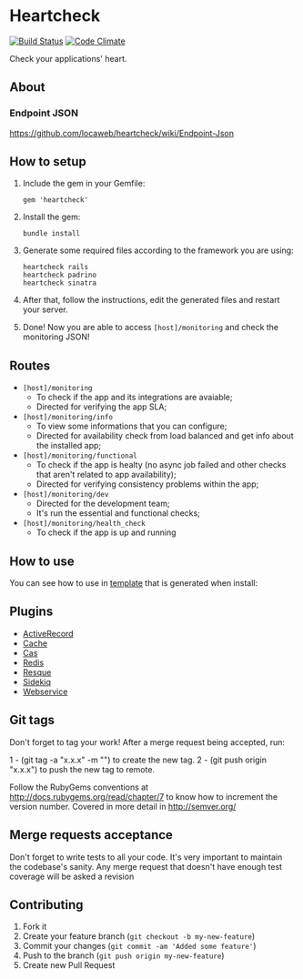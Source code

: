 Heartcheck
==============

[![Build Status](https://travis-ci.org/locaweb/heartcheck.svg)](https://travis-ci.org/locaweb/heartcheck)
[![Code Climate](https://codeclimate.com/github/locaweb/heartcheck/badges/gpa.svg)](https://codeclimate.com/github/locaweb/heartcheck)

Check your applications' heart.

About
-----

### Endpoint JSON 
https://github.com/locaweb/heartcheck/wiki/Endpoint-Json

## How to setup

1. Include the gem in your Gemfile:

    ```
    gem 'heartcheck'
    ```

2. Install the gem:

    ```
    bundle install
    ```

3. Generate some required files according to the framework you are using:

    ```
    heartcheck rails
    heartcheck padrino
    heartcheck sinatra
    ```

4. After that, follow the instructions, edit the generated files and restart your server.

5. Done! Now you are able to access `[host]/monitoring` and check the monitoring JSON!

## Routes
* `[host]/monitoring`
    * To check if the app and its integrations are avaiable;
    * Directed for verifying the app SLA;
* `[host]/monitoring/info`
    * To view some informations that you can configure;
    * Directed for availability check from load balanced and get info about the installed app;
* `[host]/monitoring/functional`
    * To check if the app is healty (no async job failed and other checks that aren't related to app availability);
    * Directed for verifying consistency problems within the app;
* `[host]/monitoring/dev`
    * Directed for the development team;
    * It's run the essential and functional checks;
* `[host]/monitoring/health_check`
    * To check if the app is up and running

## How to use

You can see how to use in [template](https://github.com/locaweb/heartcheck/blob/master/lib/heartcheck/generators/templates/config.rb) that is generated when install:


## Plugins
* [ActiveRecord](https://github.com/locaweb/heartcheck-activerecord)
* [Cache](https://github.com/locaweb/heartcheck-cache)
* [Cas](https://github.com/locaweb/heartcheck-cas)
* [Redis](https://github.com/locaweb/heartcheck-redis)
* [Resque](https://github.com/locaweb/heartcheck-resque)
* [Sidekiq](https://github.com/locaweb/heartcheck-sidekiq)
* [Webservice](https://github.com/locaweb/heartcheck-webservice)

## Git tags

Don't forget to tag your work! After a merge request being accepted, run:

1 - (git tag -a "x.x.x" -m "") to create the new tag.
2 - (git push origin "x.x.x") to push the new tag to remote.

Follow the RubyGems conventions at http://docs.rubygems.org/read/chapter/7 to know how to increment the version number. Covered in more detail in http://semver.org/

## Merge requests acceptance

Don't forget to write tests to all your code. It's very important to maintain the codebase's sanity. Any merge request that doesn't have enough test coverage will be asked a revision

## Contributing

1. Fork it
2. Create your feature branch (`git checkout -b my-new-feature`)
3. Commit your changes (`git commit -am 'Added some feature'`)
4. Push to the branch (`git push origin my-new-feature`)
5. Create new Pull Request
